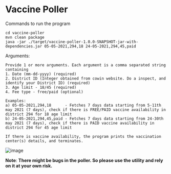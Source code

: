 # Vaccine Poller

Commands to run the program
```
cd vaccine-poller
mvn clean package
java -jar ./target/vaccine-poller-1.0.0-SNAPSHOT-jar-with-dependencies.jar 05-05-2021,294,18 24-05-2021,294,45,paid
```

Arguments:
```
Provide 1 or more arguments. Each argument is a comma separated string containing
1. Date (mm-dd-yyyy) (required)
2. District ID (Integer obtained from cowin website. Do a inspect, and identify your District ID) (required)
3. Age limit - 18/45 (required)
4. Fee type - free/paid (optional)

Examples:
a) 05-05-2021,294,18      - Fetches 7 days data starting from 5-11th may 2021 (7 days), check if there is FREE/PAID vaccine availability in district 294 for 18 age limit
b) 24-05-2021,294,45,paid - Fetches 7 days data starting from 24-30th may 2021 (7 days), check if there is PAID vaccine availability in district 294 for 45 age limit

If there is vaccine availability, the program prints the vaccination center(s) details, and terminates.
```

![image](https://user-images.githubusercontent.com/64588033/116989654-a4fae780-acef-11eb-9437-f11991c80360.png)

**Note**: **There might be bugs in the poller. So please use the utility and rely on it at your own risk.**
